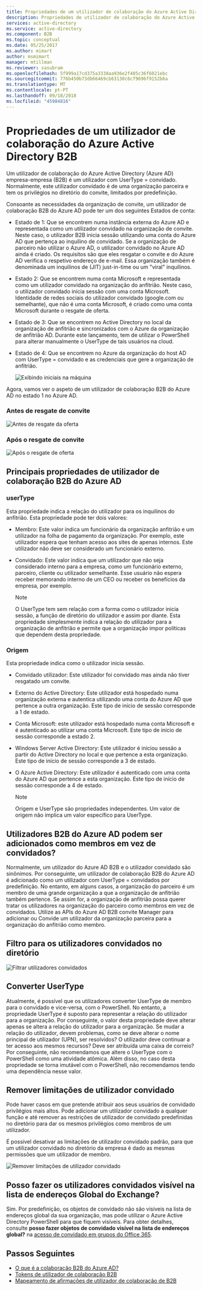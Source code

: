 ```yaml
---
title: Propriedades de um utilizador de colaboração do Azure Active Directory B2B | Documentos da Microsoft
description: Propriedades de utilizador de colaboração do Azure Active Directory B2B são configuráveis
services: active-directory
ms.service: active-directory
ms.component: B2B
ms.topic: conceptual
ms.date: 05/25/2017
ms.author: mimart
author: msmimart
manager: mtillman
ms.reviewer: sasubram
ms.openlocfilehash: 5f999a17cd375a3338aa936e2f405c36f6021ebc
ms.sourcegitcommit: 776b450b73db66469cb63130c6cf9696f9152b6a
ms.translationtype: MT
ms.contentlocale: pt-PT
ms.lasthandoff: 09/18/2018
ms.locfileid: "45984816"
---
```

# <a name="properties-of-an-azure-active-directory-b2b-collaboration-user"></a>Propriedades de um utilizador de colaboração do Azure Active Directory B2B

Um utilizador de colaboração do Azure Active Directory (Azure AD) empresa-empresa (B2B) é um utilizador com UserType = convidado. Normalmente, este utilizador convidado é de uma organização parceira e tem os privilégios no diretório do convite, limitados por predefinição.

Consoante as necessidades da organização de convite, um utilizador de colaboração B2B do Azure AD pode ter um dos seguintes Estados de conta:

- Estado de 1: Que se encontrem numa instância externa do Azure AD e representada como um utilizador convidado na organização de convite. Neste caso, o utilizador B2B inicia sessão utilizando uma conta do Azure AD que pertença ao inquilino de convidado. Se a organização de parceiro não utilizar o Azure AD, o utilizador convidado no Azure AD ainda é criado. Os requisitos são que eles resgatar o convite e do Azure AD verifica o respetivo endereço de e-mail. Essa organização também é denominada um inquilinos de (JIT) just-in-time ou um "viral" inquilinos.

- Estado 2: Que se encontrem numa conta Microsoft e representada como um utilizador convidado na organização do anfitrião. Neste caso, o utilizador convidado inicia sessão com uma conta Microsoft. Identidade de redes sociais do utilizador convidado (google.com ou semelhante), que não é uma conta Microsoft, é criado como uma conta Microsoft durante o resgate de oferta.

- Estado de 3: Que se encontrem no Active Directory no local da organização de anfitrião e sincronizados com o Azure da organização de anfitrião AD. Durante este lançamento, tem de utilizar o PowerShell para alterar manualmente o UserType de tais usuários na cloud.

- Estado de 4: Que se encontrem no Azure da organização do host AD com UserType = convidado e as credenciais que gere a organização de anfitrião.

  ![Exibindo iniciais na máquina](media/user-properties/redemption-diagram.png)


Agora, vamos ver o aspeto de um utilizador de colaboração B2B do Azure AD no estado 1 no Azure AD.

### <a name="before-invitation-redemption"></a>Antes de resgate de convite

![Antes de resgate da oferta](media/user-properties/before-redemption.png)

### <a name="after-invitation-redemption"></a>Após o resgate de convite

![Após o resgate de oferta](media/user-properties/after-redemption.png)

## <a name="key-properties-of-the-azure-ad-b2b-collaboration-user"></a>Principais propriedades de utilizador de colaboração B2B do Azure AD
### <a name="usertype"></a>userType
Esta propriedade indica a relação do utilizador para os inquilinos do anfitrião. Esta propriedade pode ter dois valores:
- Membro: Este valor indica um funcionário da organização anfitrião e um utilizador na folha de pagamento da organização. Por exemplo, este utilizador espera que tenham acesso aos sites de apenas internos. Este utilizador não deve ser considerado um funcionário externo.

- Convidado: Este valor indica que um utilizador que não seja considerado interno para a empresa, como um funcionário externo, parceiro, cliente ou utilizador semelhante. Esse usuário não espera receber memorando interno de um CEO ou receber os benefícios da empresa, por exemplo.

  > [!NOTE]
  > O UserType tem sem relação com a forma como o utilizador inicia sessão, a função de diretório do utilizador e assim por diante. Esta propriedade simplesmente indica a relação do utilizador para a organização de anfitrião e permite que a organização impor políticas que dependem desta propriedade.

### <a name="source"></a>Origem
Esta propriedade indica como o utilizador inicia sessão.

- Convidado utilizador: Este utilizador foi convidado mas ainda não tiver resgatado um convite.

- Externo do Active Directory: Este utilizador está hospedado numa organização externa e autentica utilizando uma conta do Azure AD que pertence a outra organização. Este tipo de início de sessão corresponde a 1 de estado.

- Conta Microsoft: este utilizador está hospedado numa conta Microsoft e é autenticado ao utilizar uma conta Microsoft. Este tipo de início de sessão corresponde a estado 2.

- Windows Server Active Directory: Este utilizador é iniciou sessão a partir do Active Directory no local e que pertence a esta organização. Este tipo de início de sessão corresponde a 3 de estado.

- O Azure Active Directory: Este utilizador é autenticado com uma conta do Azure AD que pertence a esta organização. Este tipo de início de sessão corresponde a 4 de estado.
  > [!NOTE]
  > Origem e UserType são propriedades independentes. Um valor de origem não implica um valor específico para UserType.

## <a name="can-azure-ad-b2b-users-be-added-as-members-instead-of-guests"></a>Utilizadores B2B do Azure AD podem ser adicionados como membros em vez de convidados?
Normalmente, um utilizador do Azure AD B2B e o utilizador convidado são sinônimos. Por conseguinte, um utilizador de colaboração B2B do Azure AD é adicionado como um utilizador com UserType = convidados por predefinição. No entanto, em alguns casos, a organização do parceiro é um membro de uma grande organização a que a organização de anfitrião também pertence. Se assim for, a organização de anfitrião possa querer tratar os utilizadores na organização do parceiro como membros em vez de convidados. Utilize as APIs do Azure AD B2B convite Manager para adicionar ou Convide um utilizador da organização parceira para a organização do anfitrião como membro.

## <a name="filter-for-guest-users-in-the-directory"></a>Filtro para os utilizadores convidados no diretório

![Filtrar utilizadores convidados](media/user-properties/filter-guest-users.png)

## <a name="convert-usertype"></a>Converter UserType
Atualmente, é possível que os utilizadores converter UserType de membro para o convidado e vice-versa, com o PowerShell. No entanto, a propriedade UserType é suposto para representar a relação do utilizador para a organização. Por conseguinte, o valor desta propriedade deve alterar apenas se altera a relação do utilizador para a organização. Se mudar a relação do utilizador, devem problemas, como se deve alterar o nome principal de utilizador (UPN), ser resolvidos? O utilizador deve continuar a ter acesso aos mesmos recursos? Deve ser atribuída uma caixa de correio? Por conseguinte, não recomendamos que altere o UserType com o PowerShell como uma atividade atômica. Além disso, no caso desta propriedade se torna imutável com o PowerShell, não recomendamos tendo uma dependência nesse valor.

## <a name="remove-guest-user-limitations"></a>Remover limitações de utilizador convidado
Pode haver casos em que pretende atribuir aos seus usuários de convidado privilégios mais altos. Pode adicionar um utilizador convidado a qualquer função e até remover as restrições de utilizador de convidado predefinidas no diretório para dar os mesmos privilégios como membros de um utilizador.

É possível desativar as limitações de utilizador convidado padrão, para que um utilizador convidado no diretório da empresa é dado as mesmas permissões que um utilizador de membro.

![Remover limitações de utilizador convidado](media/user-properties/remove-guest-limitations.png)

## <a name="can-i-make-guest-users-visible-in-the-exchange-global-address-list"></a>Posso fazer os utilizadores convidados visível na lista de endereços Global do Exchange?
Sim. Por predefinição, os objetos de convidado não são visíveis na lista de endereços global da sua organização, mas pode utilizar o Azure Active Directory PowerShell para que fiquem visíveis. Para obter detalhes, consulte **posso fazer objetos de convidado visível na lista de endereços global?** na [acesso de convidado em grupos do Office 365](https://support.office.com/article/guest-access-in-office-365-groups-bfc7a840-868f-4fd6-a390-f347bf51aff6#PickTab=FAQ). 

## <a name="next-steps"></a>Passos Seguintes

* [O que é a colaboração B2B do Azure AD?](what-is-b2b.md)
* [Tokens de utilizador de colaboração B2B](user-token.md)
* [Mapeamento de afirmações de utilizador de colaboração de B2B](claims-mapping.md)
